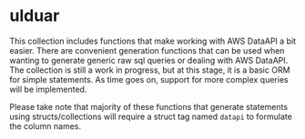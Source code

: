 # ulduar

This collection includes functions that make working with AWS DataAPI a bit easier. There are convenient generation functions that can be used when wanting to generate generic raw sql queries or dealing with AWS DataAPI. The collection is still a work in progress, but at this stage, it is a basic ORM for simple statements. As time goes on, support for more complex queries will be implemented.

Please take note that majority of these functions that generate statements using structs/collections will require a struct tag named `datapi` to formulate the column names.
